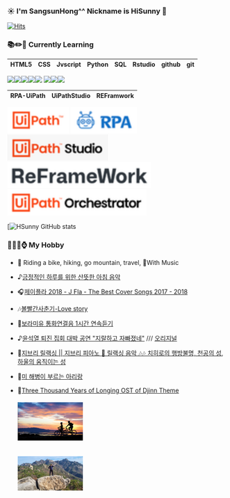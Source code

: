 ### ☀️ I'm SangsunHong^^ Nickname is HiSunny 👋

 
[![Hits](https://hits.seeyoufarm.com/api/count/incr/badge.svg?url=https%3A%2F%2Fgithub.com%2FSangsunHong%2Fhit-counter&count_bg=%2379C83D&title_bg=%23555555&icon=&icon_color=%23E7E7E7&title=hits&edge_flat=false)](https://hits.seeyoufarm.com)

### 📚✏️📖 **Currently Learning**

| HTML5 | CSS  | Jvscript | Python | SQL  | Rstudio | github | git |
| ----- | ---- | -------- | ------ | ---- | ------- | ------ | --- |

<img src="https://img.shields.io/badge/html5-E34F26?style=for-the-badge&logo=html5&logoColor=white"><img src="https://img.shields.io/badge/fontawesome-339AF0?style=for-the-badge&logo=fontawesome&logoColor=white"><img src="https://img.shields.io/badge/css-1572B6?style=for-the-badge&logo=css3&logoColor=white"><img src="https://img.shields.io/badge/javascript-F7DF1E?style=for-the-badge&logo=javascript&logoColor=black"><img src="https://img.shields.io/badge/python-3776AB?style=for-the-badge&logo=python&logoColor=white">
<img src="https://img.shields.io/badge/mysql-4479A1?style=for-the-badge&logo=mysql&logoColor=white"><img src="https://img.shields.io/badge/github-181717?style=for-the-badge&logo=github&logoColor=white"><img src="https://img.shields.io/badge/git-F05032?style=for-the-badge&logo=git&logoColor=white">

| RPA-UiPath | UiPathStudio | REFramwork |
| ---------- | ------------ | ---------- |

![30-uipath](/images/30-uipath.svg)
![30-stu](/images/rpa.svg)
![30-stu](/images/30-stu.svg)
![30-refw](/images/30-refw.svg)
![30-och](/images/30-och.svg)


[![HSunny GitHub stats](https://github-readme-stats.vercel.app/api?username=SangsunHong&theme=github_dark&show_icons=true)

### 🚗🍺🍜⌚ **My Hobby**
- 🚴 Riding a bike, hiking, go mountain, travel, 🎸With Music
- ♪[긍정적인 하루를 위한 산뜻한 아침 음악](https://www.youtube.com/watch?v=pedawjCCEdA)
- 🎧[제이플라 2018 - J Fla - The Best Cover Songs 2017 - 2018](https://www.youtube.com/watch?v=VeqfEdXN1oc)
- 🎶[볼빨간사춘기-Love story](https://www.youtube.com/watch?v=E35In9bsWh4)
- 🎼[보라미유 통화연결음 1시간 연속듣기](https://www.youtube.com/watch?v=cbyoiw7NPPs)
- ♪[윤석열 퇴진 집회 대박 공연 "지랄하고 자빠졌네"](https://www.youtube.com/watch?v=7iHiMj-a8Wk) /// [오리지널](https://www.youtube.com/watch?v=IEyft4hl0Dw)
- 🎹[지브리 릴랙싱 || 지브리 피아노 💓 릴랙싱 음악 🎶🎶 치히로의 행방불명, 천공의 성, 하울의 움직이는 성](https://www.youtube.com/watch?v=xTY0SlyVfCQ)
- 🎵[미 해병이 부르는 아리랑](https://youtu.be/O1WE-tTDzL4)
- 🎻[Three Thousand Years of Longing OST of Djinn Theme](https://youtu.be/GKq298nzvR0)

  ###### <img src="./images/cycle(600-350).png" alt="cycle(300-175).png" style="zoom: 25%;" />

  <img src="./images/mountain(600-317).png" alt="mountain(300-159).png" style="zoom: 25%;" />
  

